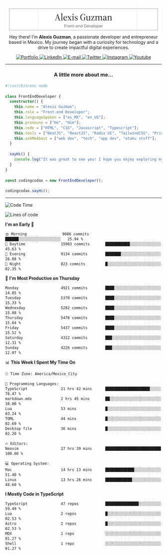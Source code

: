 <img align='right' src="./Banner.png" width="" />
<p align='center'>Hey there! I’m <strong>Alexis Guzman</strong>, a passionate developer and entrepreneur based in Mexico. My journey began with a curiosity for technology and a drive to create impactful digital experiences.</p>

<div align='center'>
  <a href='https://www.codingcodax.dev' target='_blank'>
    <img alt='Portfolio' src='https://img.shields.io/badge/Portfolio-black?logo=vercel&style=flat-square'>
  </a>
  <a href='https://linkedin.com/in/codingcodax' target='_blank'>
    <img alt='LinkedIn' src='https://img.shields.io/badge/LinkedIn-black?logo=LinkedIn&style=flat-square'>
  </a>
  <a href='mailto:hello@codingcodax.com' target='_blank'>
    <img alt='E-mail' src='https://img.shields.io/badge/Email-black?logo=Gmail&style=flat-square'>
  </a>
  <a href='https://x.com/codingcodax' target='_blank'>
    <img alt='Twitter' src='https://img.shields.io/badge/X-black?logo=X&style=flat-square'>
  </a>
  <a href='https://www.instagram.com/codingcodax' target='_blank'>
    <img alt='Instagram' src='https://img.shields.io/badge/Instagram-black?logo=Instagram&style=flat-square'>
  </a>
  <a href='https://www.youtube.com/@codingcodax' target='_blank'>
    <img alt='Youtube' src='https://img.shields.io/badge/YouTube-black?logo=Youtube&style=flat-square'>
  </a>
</div>


---

<h3 align='center'>A little more about me...</h3>

```typescript
#!/usr/bin/env node

class FrontEndDeveloper {
  constructor() {
    this.name = "Alexis Guzman";
    this.role = "Front-end Developer";
    this.languageSpoken = ["es_MX", "en_US"];
    this.pronouns = ["He", "Him"];
    this.code = ["HTML", "CSS", "Javascript", "Typescript"];
    this.tools = ["NextJS", "ReactJS", "Radix UI", "TailwindCSS", "Prisma", "Shadcn UI"];
    this.askMeAbout = ["web dev", "tech", "app dev", "otaku stuff"];
  }

  sayHi() {
    console.log("It was great to see you! I hope you enjoy exploring my work.");
  }
}

const codingcodax = new FrontEndDeveloper();

codingcodax.sayHi();
```

---

<!--START_SECTION:waka-->
![Code Time](http://img.shields.io/badge/Code%20Time-3%2C450%20hrs%2048%20mins-blue)

![Lines of code](https://img.shields.io/badge/From%20Hello%20World%20I%27ve%20Written-9.5%20million%20lines%20of%20code-blue)

**I'm an Early 🐤** 

```text
🌞 Morning                9086 commits        ██████░░░░░░░░░░░░░░░░░░░   25.94 % 
🌆 Daytime                15983 commits       ███████████░░░░░░░░░░░░░░   45.63 % 
🌃 Evening                9134 commits        ███████░░░░░░░░░░░░░░░░░░   26.08 % 
🌙 Night                  823 commits         █░░░░░░░░░░░░░░░░░░░░░░░░   02.35 % 
```
📅 **I'm Most Productive on Thursday** 

```text
Monday                   4921 commits        ████░░░░░░░░░░░░░░░░░░░░░   14.05 % 
Tuesday                  5370 commits        ████░░░░░░░░░░░░░░░░░░░░░   15.33 % 
Wednesday                5282 commits        ████░░░░░░░░░░░░░░░░░░░░░   15.08 % 
Thursday                 5478 commits        ████░░░░░░░░░░░░░░░░░░░░░   15.64 % 
Friday                   5437 commits        ████░░░░░░░░░░░░░░░░░░░░░   15.52 % 
Saturday                 4312 commits        ███░░░░░░░░░░░░░░░░░░░░░░   12.31 % 
Sunday                   4226 commits        ███░░░░░░░░░░░░░░░░░░░░░░   12.07 % 
```


📊 **This Week I Spent My Time On** 

```text
🕑︎ Time Zone: America/Mexico_City

💬 Programming Languages: 
TypeScript               21 hrs 42 mins      ████████████████████░░░░░   78.47 % 
markdown.mdx             2 hrs 45 mins       ██░░░░░░░░░░░░░░░░░░░░░░░   10.00 % 
Lua                      53 mins             █░░░░░░░░░░░░░░░░░░░░░░░░   03.24 % 
TOML                     44 mins             █░░░░░░░░░░░░░░░░░░░░░░░░   02.69 % 
Desktop file             36 mins             █░░░░░░░░░░░░░░░░░░░░░░░░   02.20 % 

🔥 Editors: 
Neovim                   27 hrs 39 mins      █████████████████████████   100.00 % 

💻 Operating System: 
Mac                      14 hrs 13 mins      █████████████░░░░░░░░░░░░   51.40 % 
Linux                    13 hrs 26 mins      ████████████░░░░░░░░░░░░░   48.60 % 
```

**I Mostly Code in TypeScript** 

```text
TypeScript               47 repos            ███████████████░░░░░░░░░░   59.49 % 
Lua                      2 repos             █░░░░░░░░░░░░░░░░░░░░░░░░   02.53 % 
Astro                    2 repos             █░░░░░░░░░░░░░░░░░░░░░░░░   02.53 % 
MDX                      1 repo              ░░░░░░░░░░░░░░░░░░░░░░░░░   01.27 % 
Shell                    1 repo              ░░░░░░░░░░░░░░░░░░░░░░░░░   01.27 % 
```




<!--END_SECTION:waka-->
